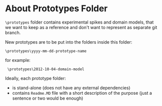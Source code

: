 About Prototypes Folder
=======================

`\prototypes` folder contains experimental spikes and domain models, that we want to keep as a reference and don't want to represent as separate git branch.

New prototypes are to be put into the folders inside this folder: 

    \prototypes\yyyy-mm-dd-prototype-name 
    
for example:

     \prototypes\2012-10-04-domain-model
     
Ideally, each prototype folder:

* is stand-alone (does not have any external dependencies)
* contains `Readme.MD` file with a short description of the purpose (just a sentence or two would be enough)